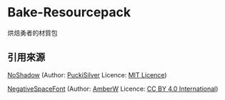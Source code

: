 # Bake-Resourcepack
烘焙勇者的材質包

## 引用來源

[NoShadow](https://github.com/PuckiSilver/NoShadow) (Author: [PuckiSilver](https://github.com/PuckiSilver) Licence: [MIT Licence](https://github.com/PuckiSilver/NoShadow/blob/main/LICENSE))  

[NegativeSpaceFont](https://github.com/AmberWat/NegativeSpaceFont) (Author: [AmberW](https://github.com/AmberWat) Licence: [CC BY 4.0 International](https://github.com/AmberWat/NegativeSpaceFont/blob/master/LICENSE.txt))  
